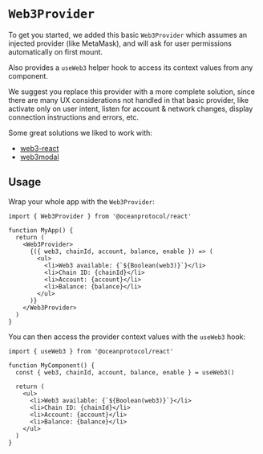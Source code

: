 # `Web3Provider`

To get you started, we added this basic `Web3Provider` which assumes an injected provider (like MetaMask), and will ask for user permissions automatically on first mount.

Also provides a `useWeb3` helper hook to access its context values from any component.

We suggest you replace this provider with a more complete solution, since there are many UX considerations not handled in that basic provider, like activate only on user intent, listen for account & network changes, display connection instructions and errors, etc.

Some great solutions we liked to work with:

- [web3-react](https://github.com/NoahZinsmeister/web3-react)
- [web3modal](https://github.com/web3modal/web3modal)

## Usage

Wrap your whole app with the `Web3Provider`:

```tsx
import { Web3Provider } from '@oceanprotocol/react'

function MyApp() {
  return (
    <Web3Provider>
      {({ web3, chainId, account, balance, enable }) => (
        <ul>
          <li>Web3 available: {`${Boolean(web3)}`}</li>
          <li>Chain ID: {chainId}</li>
          <li>Account: {account}</li>
          <li>Balance: {balance}</li>
        </ul>
      )}
    </Web3Provider>
  )
}
```

You can then access the provider context values with the `useWeb3` hook:

```tsx
import { useWeb3 } from '@oceanprotocol/react'

function MyComponent() {
  const { web3, chainId, account, balance, enable } = useWeb3()

  return (
    <ul>
      <li>Web3 available: {`${Boolean(web3)}`}</li>
      <li>Chain ID: {chainId}</li>
      <li>Account: {account}</li>
      <li>Balance: {balance}</li>
    </ul>
  )
}
```
